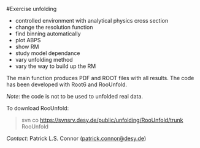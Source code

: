 #Exercise unfolding

 - controlled environment with analytical physics cross section
 - change the resolution function
 - find binning automatically
 - plot ABPS
 - show RM
 - study model dependance
 - vary unfolding method
 - vary the way to build up the RM

The main function produces PDF and ROOT files with all results. The code has been developed with Root6 and RooUnfold.

*Note*: the code is not to be used to unfolded real data.

To download RooUnfold:
> svn co https://svnsrv.desy.de/public/unfolding/RooUnfold/trunk RooUnfold

*Contact*: Patrick L.S. Connor (patrick.connor@desy.de)

